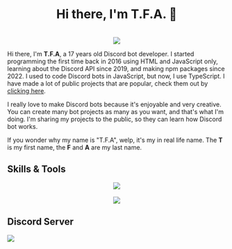 <h1 align="center">Hi there, I'm <strong>T.F.A</strong>. 👋</h1>
<p align="center">
  <br>
  <img src="https://lanyard.cnrad.dev/api/849413565487382578">
</p>

Hi there, I'm **T.F.A**, a 17 years old Discord bot developer. I started programming the first time back in 2016 using HTML and JavaScript only, learning about the Discord API since 2019, and making npm packages since 2022. I used to code Discord bots in JavaScript, but now, I use TypeScript. I have made a lot of public projects that are popular, check them out by [clicking here](https://github.com/TFAGaming?tab=repositories).

I really love to make Discord bots because it's enjoyable and very creative. You can create many bot projects as many as you want, and that's what I'm doing. I'm sharing my projects to the public, so they can learn how Discord bot works.

If you wonder why my name is "T.F.A", welp, it's my in real life name. The **T** is my first name, the **F** and **A** are my last name.

## Skills & Tools

<p align="center">
    <img src="https://skillicons.dev/icons?i=js,ts,c,cpp,py,bash,html,css,cassandra,mongodb,mysql,vscode,nodejs,git,github,arduino&theme=dark">
    <br>
    <br>
    <img src="https://github-readme-stats.vercel.app/api/top-langs/?username=tfagaming&layout=compact&hide_title=1&card_width=300&theme=dark">
</p>

## Discord Server
<div>
  <a href="https://discord.gg/E6VFACWu5V">
     <img src="https://discord.com/api/guilds/918611797194465280/widget.png?style=banner3">
  </a>
</div>
